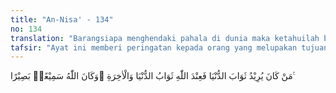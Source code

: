 ```yaml
---
title: "An-Nisa' - 134"
no: 134
translation: "Barangsiapa menghendaki pahala di dunia maka ketahuilah bahwa di sisi Allah ada pahala dunia dan akhirat. Dan Allah Maha Mendengar, Maha Melihat."
tafsir: "Ayat ini memberi peringatan kepada orang yang melupakan tujuan hidup yang sebenarnya, agar menyadari bahwa tujuan hidup mencari kebahagian dunia saja adalah tujuan yang tidak benar dan hasil yang akan diperolehnya adalah rendah sekali, karena hidup di dunia tidak akan kekal. Orang serupa ini adalah orang munafik yang apabila berjumpa dengan orang yang beriman, ia berpura-pura mengaku beriman, dengan maksud untuk memperoleh keuntungan pribadi.\n\nPahala yang diterima dari Allah adalah lebih tinggi, karena meliputi pahala dunia dan pahala akhirat. Karena itu seharusnyalah Muslimin berjuang untuk mencapai kedua pahala itu secara seimbang, tidak hanya tertarik pada kepentingan dunia saja, yang sifatnya sementara. Berusaha untuk memperoleh pahala dunia dan pahala akhirat, sebenarnya adalah tujuan yang mudah dilakukan, bukan tujuan yang berada diluar kesanggupan manusia; dan tujuan ini tergambar dalam firman Allah yang merjadi doa orang yang beriman.\n\n\"... Ya Tuhan kami, berilah kami kebaikan di dunia dan kebaikan di akhirat, dan lindungilah kami dari azab neraka.\" (al-Baqarah/2:201).\n\nAgama Islam menuntun pemeluk-pemeluknya untuk mencapai kebahagiaan dunia dan akhirat, kedua-duanya merupakan limpahan rahmat dan karunia Allah yang harus dicapai.\n\nAllah Maha Mendengar akan bisikan hati hamba-hamba-Nya dan Maha Mengetahui segala urusan mereka. Oleh sebab itu seharusnyalah kaum Muslimin berusaha mendekatkan diri kepada Allah, baik dengan lisan atau dengan perbuatan. Dengan demikian mereka akan mempunyai jiwa yang bersih dan dapat membatasi diri dalam setiap usahanya dan perjuangannya agar mencapai keridaan Allah dan hidup berbahagia dunia dan akhirat."
---
```


مَنْ كَانَ يُرِيْدُ ثَوَابَ الدُّنْيَا فَعِنْدَ اللّٰهِ ثَوَابُ الدُّنْيَا وَالْاٰخِرَةِ ۗوَكَانَ اللّٰهُ سَمِيْعًاۢ بَصِيْرًا ࣖ 
